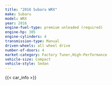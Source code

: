 ```yaml
---
title: "2016 Subaru WRX"
make: Subaru
model: WRX
year: 2016
engine-fuel-type: premium unleaded (required)
engine-hp: 305
engine-cylinders: 4
transmission-type: Manual
driven-wheels: all wheel drive
number-of-doors: 4
market-category: Factory Tuner,High-Performance
vehicle-size: Compact
vehicle-style: Sedan
---
```


{{< car_info >}}
